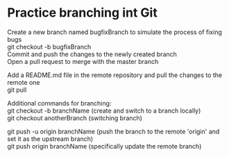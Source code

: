 # Practice branching int Git
  Create a new branch named bugfixBranch to simulate the process of fixing bugs <br>
git checkout -b bugfixBranch  <br>
  Commit and push the changes to the newly created branch <br>
  Open a pull request to merge with the master branch <br>
  
  Add a README.md file in the remote repository and pull the changes to the remote one <br>
git pull <br>

  Additional commands for branching: <br>
git checkout -b branchName (create and switch to a branch locally) <br>
git checkout anotherBranch (switching branch) <br>

git push -u origin branchName (push the branch to the remote 'origin' and set it as the upstream branch) <br>
git push origin branchName (specifically update the remote branch) <br>

